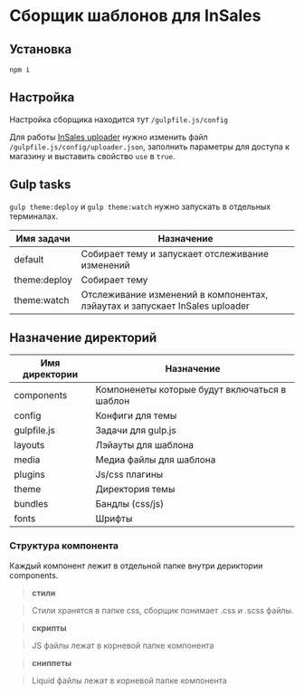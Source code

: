 # Сборщик шаблонов для InSales

## Установка

```
npm i
```

## Настройка

Настройка сборщика находится тут `/gulpfile.js/config`

Для работы [InSales uploader](https://github.com/VladimirIvanin/insales-uploader) нужно изменить файл `/gulpfile.js/config/uploader.json`, заполнить параметры для доступа к магазину и выставить свойство `use` в `true`.


## Gulp tasks

`gulp theme:deploy` и `gulp theme:watch` нужно запускать в отдельных терминалах.

| Имя задачи   | Назначение                                       |
|--------------|--------------------------------------------------|
| default      | Собирает тему и запускает отслеживание изменений |
| theme:deploy | Собирает тему                                    |
| theme:watch  | Отслеживание изменений в компонентах, лэйаутах и запускает InSales uploader   |

## Назначение директорий

| Имя директории | Назначение                                    |
|----------------|-----------------------------------------------|
| components     | Компоненеты которые будут включаться в шаблон |
| config         | Конфиги для темы                              |
| gulpfile.js    | Задачи для gulp.js                            |
| layouts        | Лэйауты для шаблона                           |
| media          | Медиа файлы для шаблона                       |
| plugins        | Js/css плагины                                |
| theme          | Директория темы                               |
| bundles        | Бандлы (css/js)                               |
| fonts          | Шрифты                                        |

### Структура компонента

Каждый компонент лежит в отдельной папке внутри дериктории components.
>**стили**

> Стили хранятся в папке css, сборщик понимает .css и .scss файлы.


>**скрипты** 

>JS файлы лежат в корневой папке компонента


>**сниппеты**

>Liquid файлы лежат в корневой папке компонента
